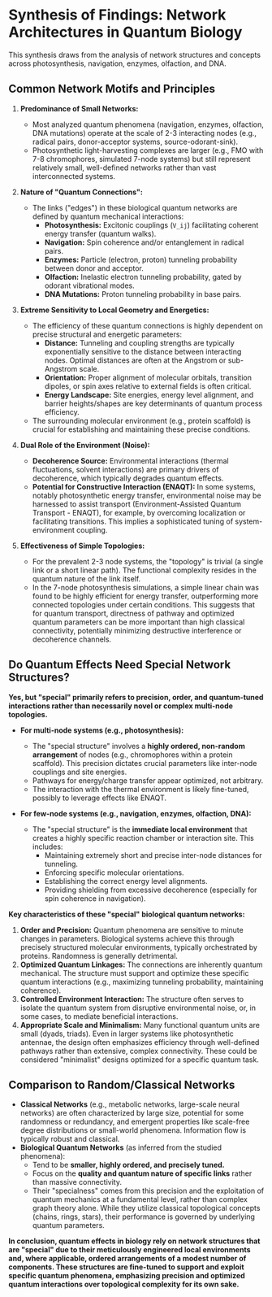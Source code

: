 # Synthesis of Findings: Network Architectures in Quantum Biology

This synthesis draws from the analysis of network structures and concepts across photosynthesis, navigation, enzymes, olfaction, and DNA.

## Common Network Motifs and Principles

1.  **Predominance of Small Networks:**
    *   Most analyzed quantum phenomena (navigation, enzymes, olfaction, DNA mutations) operate at the scale of 2-3 interacting nodes (e.g., radical pairs, donor-acceptor systems, source-odorant-sink).
    *   Photosynthetic light-harvesting complexes are larger (e.g., FMO with 7-8 chromophores, simulated 7-node systems) but still represent relatively small, well-defined networks rather than vast interconnected systems.

2.  **Nature of "Quantum Connections":**
    *   The links ("edges") in these biological quantum networks are defined by quantum mechanical interactions:
        *   **Photosynthesis:** Excitonic couplings (`V_ij`) facilitating coherent energy transfer (quantum walks).
        *   **Navigation:** Spin coherence and/or entanglement in radical pairs.
        *   **Enzymes:** Particle (electron, proton) tunneling probability between donor and acceptor.
        *   **Olfaction:** Inelastic electron tunneling probability, gated by odorant vibrational modes.
        *   **DNA Mutations:** Proton tunneling probability in base pairs.

3.  **Extreme Sensitivity to Local Geometry and Energetics:**
    *   The efficiency of these quantum connections is highly dependent on precise structural and energetic parameters:
        *   **Distance:** Tunneling and coupling strengths are typically exponentially sensitive to the distance between interacting nodes. Optimal distances are often at the Angstrom or sub-Angstrom scale.
        *   **Orientation:** Proper alignment of molecular orbitals, transition dipoles, or spin axes relative to external fields is often critical.
        *   **Energy Landscape:** Site energies, energy level alignment, and barrier heights/shapes are key determinants of quantum process efficiency.
    *   The surrounding molecular environment (e.g., protein scaffold) is crucial for establishing and maintaining these precise conditions.

4.  **Dual Role of the Environment (Noise):**
    *   **Decoherence Source:** Environmental interactions (thermal fluctuations, solvent interactions) are primary drivers of decoherence, which typically degrades quantum effects.
    *   **Potential for Constructive Interaction (ENAQT):** In some systems, notably photosynthetic energy transfer, environmental noise may be harnessed to assist transport (Environment-Assisted Quantum Transport - ENAQT), for example, by overcoming localization or facilitating transitions. This implies a sophisticated tuning of system-environment coupling.

5.  **Effectiveness of Simple Topologies:**
    *   For the prevalent 2-3 node systems, the "topology" is trivial (a single link or a short linear path). The functional complexity resides in the quantum nature of the link itself.
    *   In the 7-node photosynthesis simulations, a simple linear chain was found to be highly efficient for energy transfer, outperforming more connected topologies under certain conditions. This suggests that for quantum transport, directness of pathway and optimized quantum parameters can be more important than high classical connectivity, potentially minimizing destructive interference or decoherence channels.

## Do Quantum Effects Need Special Network Structures?

**Yes, but "special" primarily refers to precision, order, and quantum-tuned interactions rather than necessarily novel or complex multi-node topologies.**

*   **For multi-node systems (e.g., photosynthesis):**
    *   The "special structure" involves a **highly ordered, non-random arrangement** of nodes (e.g., chromophores within a protein scaffold). This precision dictates crucial parameters like inter-node couplings and site energies.
    *   Pathways for energy/charge transfer appear optimized, not arbitrary.
    *   The interaction with the thermal environment is likely fine-tuned, possibly to leverage effects like ENAQT.

*   **For few-node systems (e.g., navigation, enzymes, olfaction, DNA):**
    *   The "special structure" is the **immediate local environment** that creates a highly specific reaction chamber or interaction site. This includes:
        *   Maintaining extremely short and precise inter-node distances for tunneling.
        *   Enforcing specific molecular orientations.
        *   Establishing the correct energy level alignments.
        *   Providing shielding from excessive decoherence (especially for spin coherence in navigation).

**Key characteristics of these "special" biological quantum networks:**

1.  **Order and Precision:** Quantum phenomena are sensitive to minute changes in parameters. Biological systems achieve this through precisely structured molecular environments, typically orchestrated by proteins. Randomness is generally detrimental.
2.  **Optimized Quantum Linkages:** The connections are inherently quantum mechanical. The structure must support and optimize these specific quantum interactions (e.g., maximizing tunneling probability, maintaining coherence).
3.  **Controlled Environment Interaction:** The structure often serves to isolate the quantum system from disruptive environmental noise, or, in some cases, to mediate beneficial interactions.
4.  **Appropriate Scale and Minimalism:** Many functional quantum units are small (dyads, triads). Even in larger systems like photosynthetic antennae, the design often emphasizes efficiency through well-defined pathways rather than extensive, complex connectivity. These could be considered "minimalist" designs optimized for a specific quantum task.

## Comparison to Random/Classical Networks

*   **Classical Networks** (e.g., metabolic networks, large-scale neural networks) are often characterized by large size, potential for some randomness or redundancy, and emergent properties like scale-free degree distributions or small-world phenomena. Information flow is typically robust and classical.
*   **Biological Quantum Networks** (as inferred from the studied phenomena):
    *   Tend to be **smaller, highly ordered, and precisely tuned.**
    *   Focus on the **quality and quantum nature of specific links** rather than massive connectivity.
    *   Their "specialness" comes from this precision and the exploitation of quantum mechanics at a fundamental level, rather than complex graph theory alone. While they utilize classical topological concepts (chains, rings, stars), their performance is governed by underlying quantum parameters.

**In conclusion, quantum effects in biology rely on network structures that are "special" due to their meticulously engineered local environments and, where applicable, ordered arrangements of a modest number of components. These structures are fine-tuned to support and exploit specific quantum phenomena, emphasizing precision and optimized quantum interactions over topological complexity for its own sake.**
